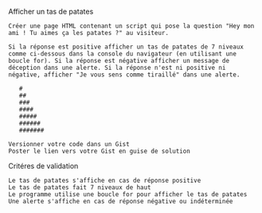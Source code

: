 Afficher un tas de patates

    Créer une page HTML contenant un script qui pose la question "Hey mon ami ! Tu aimes ça les patates ?" au visiteur.

    Si la réponse est positive afficher un tas de patates de 7 niveaux comme ci-dessous dans la console du navigateur (en utilisant une boucle for). Si la réponse est négative afficher un message de déception dans une alerte. Si la réponse n'est ni positive ni négative, afficher "Je vous sens comme tiraillé" dans une alerte.

       #  
       ##  
       ###  
       ####  
       #####  
       ######  
       #######  

    Versionner votre code dans un Gist
    Poster le lien vers votre Gist en guise de solution

Critéres de validation

    Le tas de patates s'affiche en cas de réponse positive
    Le tas de patates fait 7 niveaux de haut
    Le programme utilise une boucle for pour afficher le tas de patates
    Une alerte s'affiche en cas de réponse négative ou indéterminée
